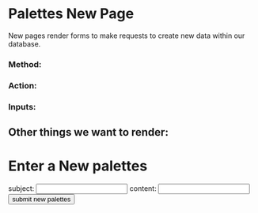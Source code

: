 # Palettes New Page

New pages render forms to make requests to create new data within our database.

### Method:
### Action:
### Inputs:

## Other things we want to render:
<!DOCTYPE html>
<html lang="en">
<head>
  <meta charset="UTF-8">
  <meta name="viewport" content="width=device-width, initial-scale=1.0">
  <meta http-equiv="X-UA-Compatible" content="ie=edge">
  <title>Document</title>
</head>
<body>
  <h1>Enter a New palettes</h1>
  <form action="/palettes" method="post">
    <label for="subject">
      subject: <input type="text" name="subject" id="subject">
    </label>
    <label for="content">
      content: <input type="text" name="content" id="content">
    </label>
    <button type="submit">submit new palettes</button>
  </form>
</body>
</html>